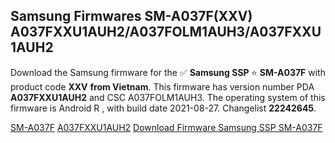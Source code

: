 <h2>Samsung Firmwares SM-A037F(XXV) A037FXXU1AUH2/A037FOLM1AUH3/A037FXXU1AUH2</h2>
Download the Samsung firmware for the ✅ <strong>Samsung SSP </strong> ⭐ <strong>SM-A037F</strong> with product code <strong>XXV</strong> <strong> from Vietnam</strong>. This firmware has version number PDA <strong>A037FXXU1AUH2</strong> and CSC A037FOLM1AUH3. The operating system of this firmware is Android R , with build date 2021-08-27. Changelist <strong>22242645</strong>.


[SM-A037F](https://samfirm.shop/samsung/model/SM-A037F)
[A037FXXU1AUH2](https://samfirm.shop/samsung/pda/A037FXXU1AUH2)
[Download Firmware Samsung SSP SM-A037F](https://samfirm.shop/samsung/firmware/451264)
